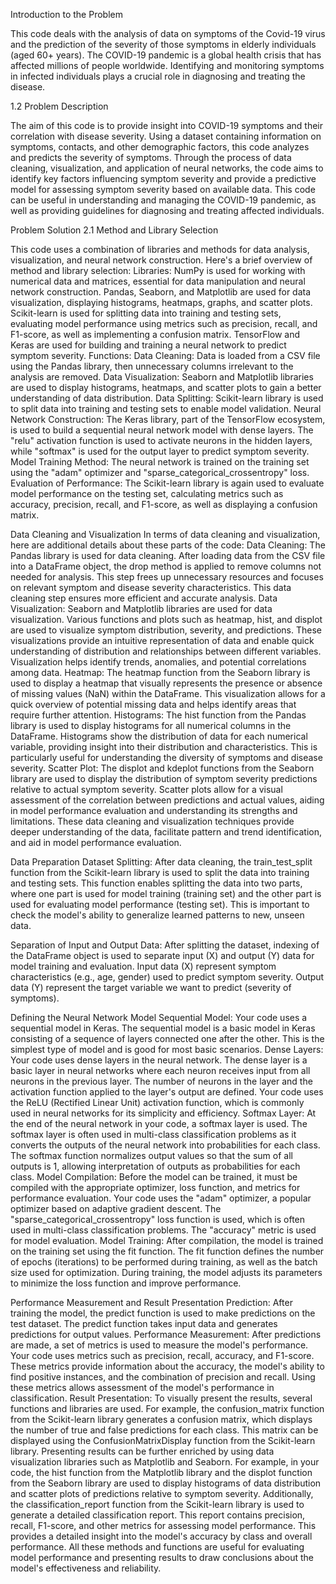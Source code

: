 Introduction to the Problem

This code deals with the analysis of data on symptoms of the Covid-19 virus and the prediction of the severity of those symptoms in elderly individuals (aged 60+ years). The COVID-19 pandemic is a global health crisis that has affected millions of people worldwide. Identifying and monitoring symptoms in infected individuals plays a crucial role in diagnosing and treating the disease.

1.2 Problem Description

The aim of this code is to provide insight into COVID-19 symptoms and their correlation with disease severity. Using a dataset containing information on symptoms, contacts, and other demographic factors, this code analyzes and predicts the severity of symptoms. Through the process of data cleaning, visualization, and application of neural networks, the code aims to identify key factors influencing symptom severity and provide a predictive model for assessing symptom severity based on available data. This code can be useful in understanding and managing the COVID-19 pandemic, as well as providing guidelines for diagnosing and treating affected individuals.

Problem Solution
2.1 Method and Library Selection

This code uses a combination of libraries and methods for data analysis, visualization, and neural network construction. Here's a brief overview of method and library selection:
Libraries: NumPy is used for working with numerical data and matrices, essential for data manipulation and neural network construction. Pandas, Seaborn, and Matplotlib are used for data visualization, displaying histograms, heatmaps, graphs, and scatter plots. Scikit-learn is used for splitting data into training and testing sets, evaluating model performance using metrics such as precision, recall, and F1-score, as well as implementing a confusion matrix. TensorFlow and Keras are used for building and training a neural network to predict symptom severity.
Functions:
Data Cleaning: Data is loaded from a CSV file using the Pandas library, then unnecessary columns irrelevant to the analysis are removed.
Data Visualization: Seaborn and Matplotlib libraries are used to display histograms, heatmaps, and scatter plots to gain a better understanding of data distribution.
Data Splitting: Scikit-learn library is used to split data into training and testing sets to enable model validation.
Neural Network Construction: The Keras library, part of the TensorFlow ecosystem, is used to build a sequential neural network model with dense layers. The "relu" activation function is used to activate neurons in the hidden layers, while "softmax" is used for the output layer to predict symptom severity.
Model Training Method: The neural network is trained on the training set using the "adam" optimizer and "sparse_categorical_crossentropy" loss. Evaluation of Performance: The Scikit-learn library is again used to evaluate model performance on the testing set, calculating metrics such as accuracy, precision, recall, and F1-score, as well as displaying a confusion matrix.

Data Cleaning and Visualization
In terms of data cleaning and visualization, here are additional details about these parts of the code:
Data Cleaning: The Pandas library is used for data cleaning. After loading data from the CSV file into a DataFrame object, the drop method is applied to remove columns not needed for analysis. This step frees up unnecessary resources and focuses on relevant symptom and disease severity characteristics. This data cleaning step ensures more efficient and accurate analysis.
Data Visualization: Seaborn and Matplotlib libraries are used for data visualization. Various functions and plots such as heatmap, hist, and displot are used to visualize symptom distribution, severity, and predictions. These visualizations provide an intuitive representation of data and enable quick understanding of distribution and relationships between different variables. Visualization helps identify trends, anomalies, and potential correlations among data.
Heatmap: The heatmap function from the Seaborn library is used to display a heatmap that visually represents the presence or absence of missing values (NaN) within the DataFrame. This visualization allows for a quick overview of potential missing data and helps identify areas that require further attention.
Histograms: The hist function from the Pandas library is used to display histograms for all numerical columns in the DataFrame. Histograms show the distribution of data for each numerical variable, providing insight into their distribution and characteristics. This is particularly useful for understanding the diversity of symptoms and disease severity.
Scatter Plot: The displot and kdeplot functions from the Seaborn library are used to display the distribution of symptom severity predictions relative to actual symptom severity. Scatter plots allow for a visual assessment of the correlation between predictions and actual values, aiding in model performance evaluation and understanding its strengths and limitations.
These data cleaning and visualization techniques provide deeper understanding of the data, facilitate pattern and trend identification, and aid in model performance evaluation.

Data Preparation
Dataset Splitting: After data cleaning, the train_test_split function from the Scikit-learn library is used to split the data into training and testing sets. This function enables splitting the data into two parts, where one part is used for model training (training set) and the other part is used for evaluating model performance (testing set). This is important to check the model's ability to generalize learned patterns to new, unseen data.

Separation of Input and Output Data: After splitting the dataset, indexing of the DataFrame object is used to separate input (X) and output (Y) data for model training and evaluation. Input data (X) represent symptom characteristics (e.g., age, gender) used to predict symptom severity. Output data (Y) represent the target variable we want to predict (severity of symptoms).

Defining the Neural Network Model
Sequential Model: Your code uses a sequential model in Keras. The sequential model is a basic model in Keras consisting of a sequence of layers connected one after the other. This is the simplest type of model and is good for most basic scenarios.
Dense Layers: Your code uses dense layers in the neural network. The dense layer is a basic layer in neural networks where each neuron receives input from all neurons in the previous layer. The number of neurons in the layer and the activation function applied to the layer's output are defined. Your code uses the ReLU (Rectified Linear Unit) activation function, which is commonly used in neural networks for its simplicity and efficiency.
Softmax Layer: At the end of the neural network in your code, a softmax layer is used. The softmax layer is often used in multi-class classification problems as it converts the outputs of the neural network into probabilities for each class. The softmax function normalizes output values so that the sum of all outputs is 1, allowing interpretation of outputs as probabilities for each class.
Model Compilation: Before the model can be trained, it must be compiled with the appropriate optimizer, loss function, and metrics for performance evaluation. Your code uses the "adam" optimizer, a popular optimizer based on adaptive gradient descent. The "sparse_categorical_crossentropy" loss function is used, which is often used in multi-class classification problems. The "accuracy" metric is used for model evaluation.
Model Training: After compilation, the model is trained on the training set using the fit function. The fit function defines the number of epochs (iterations) to be performed during training, as well as the batch size used for optimization. During training, the model adjusts its parameters to minimize the loss function and improve performance.

Performance Measurement and Result Presentation
Prediction: After training the model, the predict function is used to make predictions on the test dataset. The predict function takes input data and generates predictions for output values.
Performance Measurement: After predictions are made, a set of metrics is used to measure the model's performance. Your code uses metrics such as precision, recall, accuracy, and F1-score. These metrics provide information about the accuracy, the model's ability to find positive instances, and the combination of precision and recall. Using these metrics allows assessment of the model's performance in classification.
Result Presentation: To visually present the results, several functions and libraries are used. For example, the confusion_matrix function from the Scikit-learn library generates a confusion matrix, which displays the number of true and false predictions for each class. This matrix can be displayed using the ConfusionMatrixDisplay function from the Scikit-learn library.
Presenting results can be further enriched by using data visualization libraries such as Matplotlib and Seaborn. For example, in your code, the hist function from the Matplotlib library and the displot function from the Seaborn library are used to display histograms of data distribution and scatter plots of predictions relative to symptom severity.
Additionally, the classification_report function from the Scikit-learn library is used to generate a detailed classification report. This report contains precision, recall, F1-score, and other metrics for assessing model performance. This provides a detailed insight into the model's accuracy by class and overall performance.
All these methods and functions are useful for evaluating model performance and presenting results to draw conclusions about the model's effectiveness and reliability.
